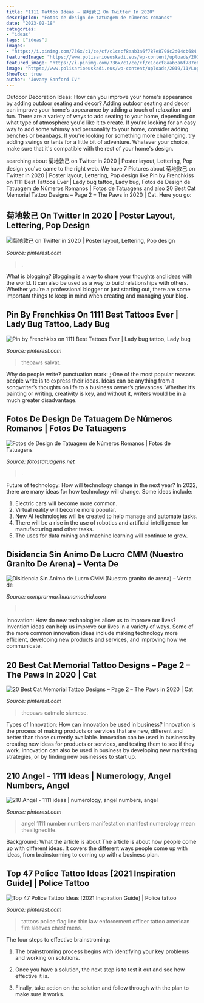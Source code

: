```yaml
---
title: "1111 Tattoo Ideas ~ 菊地敦己 On Twitter In 2020"
description: "Fotos de design de tatuagem de números romanos"
date: "2023-02-18"
categories:
- "ideas"
tags: ["ideas"]
images:
- "https://i.pinimg.com/736x/c1/ce/cf/c1cecf8aab3a6f787e8798c2d04cb684.jpg"
featuredImage: "https://www.polisarioeuskadi.eus/wp-content/uploads/2019/11/Logo-rasd-facebook.jpg"
featured_image: "https://i.pinimg.com/736x/c1/ce/cf/c1cecf8aab3a6f787e8798c2d04cb684.jpg"
image: "https://www.polisarioeuskadi.eus/wp-content/uploads/2019/11/Logo-rasd-facebook.jpg"
ShowToc: true
author: "Jovany Sanford IV"
---
```



Outdoor Decoration Ideas: How can you improve your home's appearance by adding outdoor seating and decor?
Adding outdoor seating and decor can improve your home's appearance by adding a touch of relaxation and fun. There are a variety of ways to add seating to your home, depending on what type of atmosphere you'd like it to create. If you're looking for an easy way to add some whimsy and personality to your home, consider adding benches or beanbags. If you're looking for something more challenging, try adding swings or tents for a little bit of adventure. Whatever your choice, make sure that it's compatible with the rest of your home's design.

	

		
searching about 菊地敦己 on Twitter in 2020 | Poster layout, Lettering, Pop design you've came to the right web. We have 7 Pictures about 菊地敦己 on Twitter in 2020 | Poster layout, Lettering, Pop design like Pin by Frenchkiss on 1111 Best Tattoos Ever | Lady bug tattoo, Lady bug, Fotos de Design de Tatuagem de Números Romanos | Fotos de Tatuagens and also 20 Best Cat Memorial Tattoo Designs – Page 2 – The Paws in 2020 | Cat. Here you go:
		
    
## 菊地敦己 On Twitter In 2020 | Poster Layout, Lettering, Pop Design

<img loading=lazy src="https://i.pinimg.com/originals/73/88/55/7388550b8b5cb4c683c5c621af0f563d.png" onerror="this.onerror=null;this.src='https://tse4.mm.bing.net/th?id=OIP.4NRsM7eWOGNKIRrXHP4JSgHaKd&amp;pid=15.1';" alt="菊地敦己 on Twitter in 2020 | Poster layout, Lettering, Pop design">

_Source: pinterest.com_

>. 

	

What is blogging?
Blogging is a way to share your thoughts and ideas with the world. It can also be used as a way to build relationships with others. Whether you’re a professional blogger or just starting out, there are some important things to keep in mind when creating and managing your blog.

    
## Pin By Frenchkiss On 1111 Best Tattoos Ever | Lady Bug Tattoo, Lady Bug

<img loading=lazy src="https://i.pinimg.com/originals/e3/b9/94/e3b994b46774bfc81f6c8c7ea6f473c0.jpg" onerror="this.onerror=null;this.src='https://tse2.mm.bing.net/th?id=OIP.LcxX_OI-DTeAvvnON7iKXQHaGy&amp;pid=15.1';" alt="Pin by Frenchkiss on 1111 Best Tattoos Ever | Lady bug tattoo, Lady bug">

_Source: pinterest.com_

>thepaws salvat. 

	

Why do people write?
punctuation mark: ;
One of the most popular reasons people write is to express their ideas. Ideas can be anything from a songwriter’s thoughts on life to a business owner’s grievances. Whether it’s painting or writing, creativity is key, and without it, writers would be in a much greater disadvantage.

    
## Fotos De Design De Tatuagem De Números Romanos | Fotos De Tatuagens

<img loading=lazy src="http://www.fotostatuagens.net/wp-content/uploads/2017/12/Tatuagem-de-Números-Romanos-9-600x600.jpg" onerror="this.onerror=null;this.src='https://tse2.mm.bing.net/th?id=OIP.y8rCXfMwETTdQyjrC2EsgQHaHa&amp;pid=15.1';" alt="Fotos de Design de Tatuagem de Números Romanos | Fotos de Tatuagens">

_Source: fotostatuagens.net_

>. 

	

Future of technology: How will technology change in the next year?
In 2022, there are many ideas for how technology will change. Some ideas include:
1. Electric cars will become more common.
2. Virtual reality will become more popular. 
3. New AI technologies will be created to help manage and automate tasks. 
4. There will be a rise in the use of robotics and artificial intelligence for manufacturing and other tasks. 
5. The uses for data mining and machine learning will continue to grow.

    
## Disidencia Sin Animo De Lucro CMM (Nuestro Granito De Arena) – Venta De

<img loading=lazy src="https://www.polisarioeuskadi.eus/wp-content/uploads/2019/11/Logo-rasd-facebook.jpg" onerror="this.onerror=null;this.src='https://tse3.mm.bing.net/th?id=OIP.0a_oQp4GuyzRdYbeItvvXAAAAA&amp;pid=15.1';" alt="Disidencia Sin Animo de Lucro CMM (Nuestro granito de arena) – Venta de">

_Source: comprarmarihuanamadrid.com_

>. 

	

Innovation: How do new technologies allow us to improve our lives?
Invention ideas can help us improve our lives in a variety of ways. Some of the more common innovation ideas include making technology more efficient, developing new products and services, and improving how we communicate.

    
## 20 Best Cat Memorial Tattoo Designs – Page 2 – The Paws In 2020 | Cat

<img loading=lazy src="https://i.pinimg.com/originals/3f/a8/27/3fa8270cbe6cd8c99bf24c4e50eab925.jpg" onerror="this.onerror=null;this.src='https://tse4.mm.bing.net/th?id=OIP.mPlm_2svrR6h7EvgGC6MAAHaEK&amp;pid=15.1';" alt="20 Best Cat Memorial Tattoo Designs – Page 2 – The Paws in 2020 | Cat">

_Source: pinterest.com_

>thepaws catmale siamese. 

	

Types of Innovation: How can innovation be used in business?
Innovation is the process of making products or services that are new, different and better than those currently available. Innovation can be used in business by creating new ideas for products or services, and testing them to see if they work. innovation can also be used in business by developing new marketing strategies, or by finding new businesses to start up.

    
## 210 Angel - 1111 Ideas | Numerology, Angel Numbers, Angel

<img loading=lazy src="https://i.pinimg.com/236x/e3/11/2a/e3112ac0c3d822a646f2b6075a330775.jpg" onerror="this.onerror=null;this.src='https://tse2.mm.bing.net/th?id=OIP.DjbckDh8H5EcUzA8WZ-9UgAAAA&amp;pid=15.1';" alt="210 Angel - 1111 ideas | numerology, angel numbers, angel">

_Source: pinterest.com_

>angel 1111 number numbers manifestation manifest numerology mean thealignedlife. 

	

Background: What the article is about
The article is about how people come up with different ideas. It covers the different ways people come up with ideas, from brainstorming to coming up with a business plan.

    
## Top 47 Police Tattoo Ideas [2021 Inspiration Guide] | Police Tattoo

<img loading=lazy src="https://i.pinimg.com/736x/c1/ce/cf/c1cecf8aab3a6f787e8798c2d04cb684.jpg" onerror="this.onerror=null;this.src='https://tse4.mm.bing.net/th?id=OIP.wt2II5N0Gc-QTc4_sFUZxQHaHl&amp;pid=15.1';" alt="Top 47 Police Tattoo Ideas [2021 Inspiration Guide] | Police tattoo">

_Source: pinterest.com_

>tattoos police flag line thin law enforcement officer tattoo american fire sleeves chest mens. 

	

The four steps to effective brainstroming:
1. The brainstroming process begins with identifying your key problems and working on solutions.
2. Once you have a solution, the next step is to test it out and see how effective it is.

3. Finally, take action on the solution and follow through with the plan to make sure it works.

